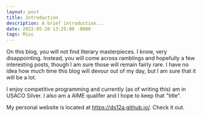 ```yaml
---
layout: post
title: Introduction
description: A brief introduction...
date: 2022-05-20 13:25:00 -0000
tags: Misc
---
```


On this blog, you will not find literary masterpieces. I know, very disappointing. Instead, you will come across ramblings and hopefully a few interesting posts, though I am sure those will remain fairly rare. I have no idea how much time this blog will devour out of my day, but I am sure that it will be a lot.

I enjoy competitive programming and currently (as of writing this) am in USACO Silver. I also am a AIME qualifer and I hope to keep that "title".

My personal website is located at https://ds12a.github.io/. Check it out.
